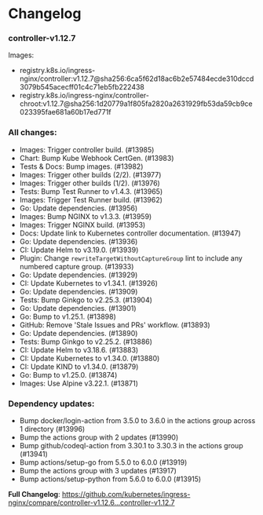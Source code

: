 # Changelog

### controller-v1.12.7

Images:

* registry.k8s.io/ingress-nginx/controller:v1.12.7@sha256:6ca5f62d18ac6b2e57484ecde310dccd3079b545acecff01c4c71eb5fb222438
* registry.k8s.io/ingress-nginx/controller-chroot:v1.12.7@sha256:1d20779a1f805fa2820a2631929fb53da59cb9ce023395fae681a60b17ed771f

### All changes:

* Images: Trigger controller build. (#13985)
* Chart: Bump Kube Webhook CertGen. (#13983)
* Tests & Docs: Bump images. (#13982)
* Images: Trigger other builds (2/2). (#13977)
* Images: Trigger other builds (1/2). (#13976)
* Tests: Bump Test Runner to v1.4.3. (#13965)
* Images: Trigger Test Runner build. (#13962)
* Go: Update dependencies. (#13956)
* Images: Bump NGINX to v1.3.3. (#13959)
* Images: Trigger NGINX build. (#13953)
* Docs: Update link to Kubernetes controller documentation. (#13947)
* Go: Update dependencies. (#13936)
* CI: Update Helm to v3.19.0. (#13939)
* Plugin: Change `rewriteTargetWithoutCaptureGroup` lint to include any numbered capture group. (#13933)
* Go: Update dependencies. (#13929)
* CI: Update Kubernetes to v1.34.1. (#13926)
* Go: Update dependencies. (#13909)
* Tests: Bump Ginkgo to v2.25.3. (#13904)
* Go: Update dependencies. (#13901)
* Go: Bump to v1.25.1. (#13898)
* GitHub: Remove 'Stale Issues and PRs' workflow. (#13893)
* Go: Update dependencies. (#13890)
* Tests: Bump Ginkgo to v2.25.2. (#13886)
* CI: Update Helm to v3.18.6. (#13883)
* CI: Update Kubernetes to v1.34.0. (#13880)
* CI: Update KIND to v1.34.0. (#13879)
* Go: Bump to v1.25.0. (#13874)
* Images: Use Alpine v3.22.1. (#13871)

### Dependency updates:

* Bump docker/login-action from 3.5.0 to 3.6.0 in the actions group across 1 directory (#13996)
* Bump the actions group with 2 updates (#13990)
* Bump github/codeql-action from 3.30.1 to 3.30.3 in the actions group (#13941)
* Bump actions/setup-go from 5.5.0 to 6.0.0 (#13919)
* Bump the actions group with 3 updates (#13917)
* Bump actions/setup-python from 5.6.0 to 6.0.0 (#13915)

**Full Changelog**: https://github.com/kubernetes/ingress-nginx/compare/controller-v1.12.6...controller-v1.12.7
